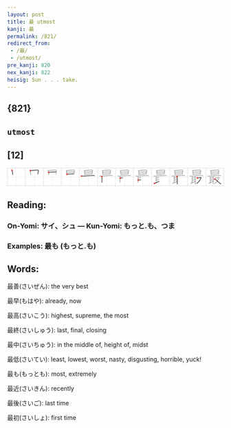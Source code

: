 ```yaml
---
layout: post
title: 最 utmost
kanji: 最
permalink: /821/
redirect_from:
 - /最/
 - /utmost/
pre_kanji: 820
nex_kanji: 822
heisig: Sun . . . take.
---
```


## {821}

## `utmost`

## [12]

<div class="stroke"><img src="../images/E69C80.png" /></div>

## Reading:

### On-Yomi: サイ、シュ &mdash; Kun-Yomi: もっと.も、つま

### Examples: 最も (もっと.も)

## Words:

最善(さいぜん): the very best

最早(もはや): already, now

最高(さいこう): highest, supreme, the most

最終(さいしゅう): last, final, closing

最中(さいちゅう): in the middle of, height of, midst

最低(さいてい): least, lowest, worst, nasty, disgusting, horrible, yuck!

最も(もっとも): most, extremely

最近(さいきん): recently

最後(さいご): last time

最初(さいしょ): first time

